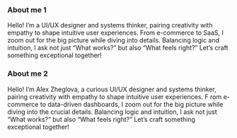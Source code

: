 ### About me 1 
Hello! I’m a UI/UX designer and systems thinker, pairing creativity with empathy to shape intuitive user experiences. 
From e-commerce to SaaS, I zoom out for the big picture while diving into details. 
Balancing logic and intuition, I ask not just “What works?” but also “What feels right?” Let’s craft something exceptional together!
### About me 2
Hello! I’m Alex Zheglova, a curious UI/UX designer and systems thinker, pairing creativity with empathy to shape intuitive user experiences. F
rom e-commerce to data-driven dashboards, I zoom out for the big picture while diving into the crucial details. 
Balancing logic and intuition, I ask not just “What works?” but also “What feels right?” Let’s craft something exceptional together!
